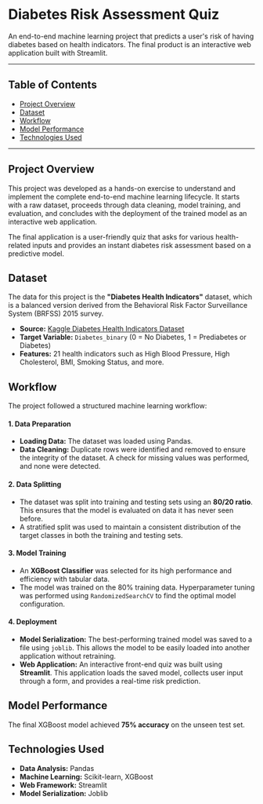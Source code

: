 # Diabetes Risk Assessment Quiz

An end-to-end machine learning project that predicts a user's risk of having diabetes based on health indicators. The final product is an interactive web application built with Streamlit.

---

## Table of Contents
- [Project Overview](#project-overview)
- [Dataset](#dataset)
- [Workflow](#workflow)
- [Model Performance](#model-performance)
- [Technologies Used](#technologies-used)

---

## Project Overview

This project was developed as a hands-on exercise to understand and implement the complete end-to-end machine learning lifecycle. It starts with a raw dataset, proceeds through data cleaning, model training, and evaluation, and concludes with the deployment of the trained model as an interactive web application.

The final application is a user-friendly quiz that asks for various health-related inputs and provides an instant diabetes risk assessment based on a predictive model.

## Dataset

The data for this project is the **"Diabetes Health Indicators"** dataset, which is a balanced version derived from the Behavioral Risk Factor Surveillance System (BRFSS) 2015 survey.

- **Source:** [Kaggle Diabetes Health Indicators Dataset](https://www.kaggle.com/datasets/alexteboul/diabetes-health-indicators-dataset/data)
- **Target Variable:** `Diabetes_binary` (0 = No Diabetes, 1 = Prediabetes or Diabetes)
- **Features:** 21 health indicators such as High Blood Pressure, High Cholesterol, BMI, Smoking Status, and more.

## Workflow

The project followed a structured machine learning workflow:

#### 1. Data Preparation
- **Loading Data:** The dataset was loaded using Pandas.
- **Data Cleaning:** Duplicate rows were identified and removed to ensure the integrity of the dataset. A check for missing values was performed, and none were detected.

#### 2. Data Splitting
- The dataset was split into training and testing sets using an **80/20 ratio**. This ensures that the model is evaluated on data it has never seen before.
- A stratified split was used to maintain a consistent distribution of the target classes in both the training and testing sets.

#### 3. Model Training
- An **XGBoost Classifier** was selected for its high performance and efficiency with tabular data.
- The model was trained on the 80% training data. Hyperparameter tuning was performed using `RandomizedSearchCV` to find the optimal model configuration.

#### 4. Deployment
- **Model Serialization:** The best-performing trained model was saved to a file using `joblib`. This allows the model to be easily loaded into another application without retraining.
- **Web Application:** An interactive front-end quiz was built using **Streamlit**. This application loads the saved model, collects user input through a form, and provides a real-time risk prediction.

## Model Performance

The final XGBoost model achieved **75% accuracy** on the unseen test set.

## Technologies Used

- **Data Analysis:** Pandas
- **Machine Learning:** Scikit-learn, XGBoost
- **Web Framework:** Streamlit
- **Model Serialization:** Joblib